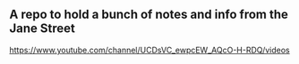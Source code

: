 
## A repo to hold a bunch of notes and info from the Jane Street  

https://www.youtube.com/channel/UCDsVC_ewpcEW_AQcO-H-RDQ/videos

